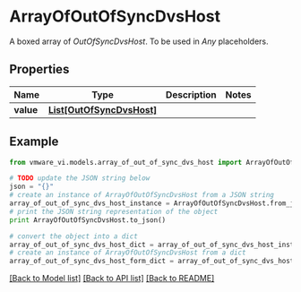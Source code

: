 # ArrayOfOutOfSyncDvsHost

A boxed array of *OutOfSyncDvsHost*. To be used in *Any* placeholders. 

## Properties
Name | Type | Description | Notes
------------ | ------------- | ------------- | -------------
**value** | [**List[OutOfSyncDvsHost]**](OutOfSyncDvsHost.md) |  | 

## Example

```python
from vmware_vi.models.array_of_out_of_sync_dvs_host import ArrayOfOutOfSyncDvsHost

# TODO update the JSON string below
json = "{}"
# create an instance of ArrayOfOutOfSyncDvsHost from a JSON string
array_of_out_of_sync_dvs_host_instance = ArrayOfOutOfSyncDvsHost.from_json(json)
# print the JSON string representation of the object
print ArrayOfOutOfSyncDvsHost.to_json()

# convert the object into a dict
array_of_out_of_sync_dvs_host_dict = array_of_out_of_sync_dvs_host_instance.to_dict()
# create an instance of ArrayOfOutOfSyncDvsHost from a dict
array_of_out_of_sync_dvs_host_form_dict = array_of_out_of_sync_dvs_host.from_dict(array_of_out_of_sync_dvs_host_dict)
```
[[Back to Model list]](../README.md#documentation-for-models) [[Back to API list]](../README.md#documentation-for-api-endpoints) [[Back to README]](../README.md)


